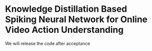 # Knowledge Distillation Based Spiking Neural Network for Online Video Action Understanding
We will release the code after acceptance
